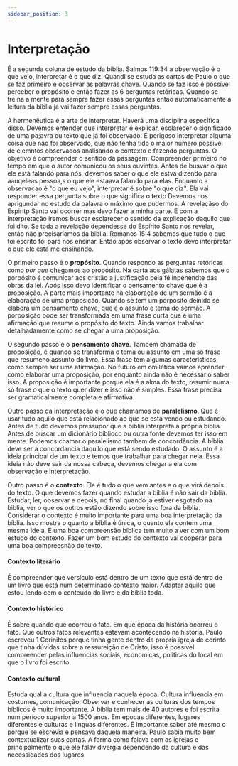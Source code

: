 ```yaml
---
sidebar_position: 3
---
```



# Interpretação

É a segunda coluna de estudo da bíblia. Salmos 119:34 a observação é o que vejo, interpretar é o que diz. Quandi se estuda as cartas de Paulo o que se faz primeiro é observar as palavras chave. Quando se faz isso é possível perceber o propósito e então fazer as 6 perguntas retóricas. Quando se treina a mente para sempre fazer essas perguntas então automaticamente a leitura da bíblia ja vai fazer sempre essas perguntas.

A hermenêutica é a arte de interpretar. Haverá uma disciplina específica disso. Devemos entender que interpretar é explicar, esclarecer o significado de uma pa;avra ou texto que já foi observado. É perigoso interpretar alguma coisa que não foi observado, que não tenha tido o maior número possivel de elemntos observados analisando o contexto e fazendo perguntas.
O objetivo é compreender o sentido da passagem. Compreender primeiro no tempo em que o autor comunicou os seus ouvintes. Antes de busvar o que ele está falando para nós, devemos saber o que ele estva dizendo para aauqeleas pessoa,s o que ele estaava falando para elas.
Enquanto a observacao é "o que eu vejo", interpretar é sobre "o que diz". Ela vai responder essa pergunta sobre o que significa o texto
Devemos nos aprigundar no estudo da palavra o máximo que pudermos. A revelaçãso do Espiritp Santo vai ocorrer mas devo fazer a minha parte. E com a interpretação iremos buscar esclarecer o sentido da explicação daquilo que foi dito. Se toda a revelação dependesse do Espírito Santo nos revelar, então não precisaríamos da biblia.
Romanos 15:4 sabemos que tudo o que foi escrito foi para nos ensinar. Então após observar o texto devo interpretar o que ele está me ensinando.

O primeiro passo é o __propósito__. Quando respondo as perguntas retóricas como _por que_ chegamos ao propósito. Na carta aos gálatas sabemos que o porpósito é comunicar aos cristão a justificação pela fé inpenendte das obras da lei. Após isso devo identificar o pensamento chave que é a proposição. A parte mais importante na elaboração de um sermão é a elaboração de uma proposição. Quando se tem um porpósito deinido se elabora um pensamento chave, que é o assunto e tema do sermão.
A porposição pode ser transformada em uma frase curta que é uma afirmação que resume o propósito do texto. Ainda vamos trabalhar detalhadamente como se chegar a uma proposição.

O segundo passo é o __pensamento chave__. Também chamada de proposição, é quando se transforma o tema ou assunto em uma só frase que resumeno assunto do livro. Essa frase tem algumas características, como sempre ser uma afirmação. No futuro em omilética vamos aprender como elaborar uma proposição, por enquanto ainda não é necessário saber isso. A proposição é importante porque ela é a alma do texto, resumir numa só frase o que o texto quer dizer e isso não é simples. Essa frase precisa ser gramaticalmente completa e afirmativa.

Outro passo da interpretação é o que chamamos de __paralelismo__. Que é usar tudo aquilo que está relacionado ao que se está vendo ou estudando. Antes de tudo devemos pressupor que a bíblia interpreta a própria bíblia. Antes de buscar um dicionário bíblioco ou outra fonte devemos ter isso em mente. Podemos chamar o paralelismo tambem de concordância. A bíblia deve ser a concordancia daquilo que está sendo estudado. O assunto é a ideia principal de um texto e temos que trabalhar para chegar nela. Essa ideia não deve sair da nossa cabeça, devemos chegar a ela com observação e interpretação.

Outro passo é o __contexto__. Ele é tudo o que vem antes e o que virá depois do texto. O que devemos fazer quando estudar a bíblia é não sair da bíblia. Estudar, ler, observar e depois, no final quando já estiver esgotado na biblia, ver o que os outros estão dizendo sobre isso fora da bíblia. Considerar o contexto é muito importante para uma boa interpretação da bíblia. Isso mostra o quanto a bíblia é única, o quanto ela contem uma mesma ideia. E uma boa compreensão bíblica tem muito a ver com um bom estudo do contexto. Fazer um bom estudo do contexto vai cooperar para uma boa compreesnào do texto.

#### Contexto literário

É compreender que versículo está dentro de um texto que está dentro de um livro que está num determinado contexto maior. Adaptar aquilo que estou lendo com o conteúdo do livro e da bíblia toda.

#### Contexto histórico

É sobre quando que ocorreu o fato. Em que época da história ocorreu o fato. Que outros fatos relevantes estavam acontecendo na história. Paulo escreveu 1 Corinitos porque tinha gente dentro da propria igreja de corinto que tinha dúvidas sobre a ressureição de Cristo, isso é possível compreender pelas influencias sociais, economicas, politicas do local em que o livro foi escrito.

#### Contexto cultural

Estuda qual a cultura que influencia naquela época. Cultura influencia em costumes, comunicação. Observar e conhecer as culturas dos tempos bíblicos é muito importante. A bíblia tem mais de 40 autores e foi escrita num período superior a 1500 anos. Em epocas diferentes, lugares diferentes e culturas e linguas diferentes. É importante saber até mesmo o porque se escrevia e pensava daquela maneira. Paulo sabia muito bem contextualizar suas cartas. A forma como falava com as igrejas e principalmente o que ele falav divergia dependendo da cultura e das necessidades dos lugares.
